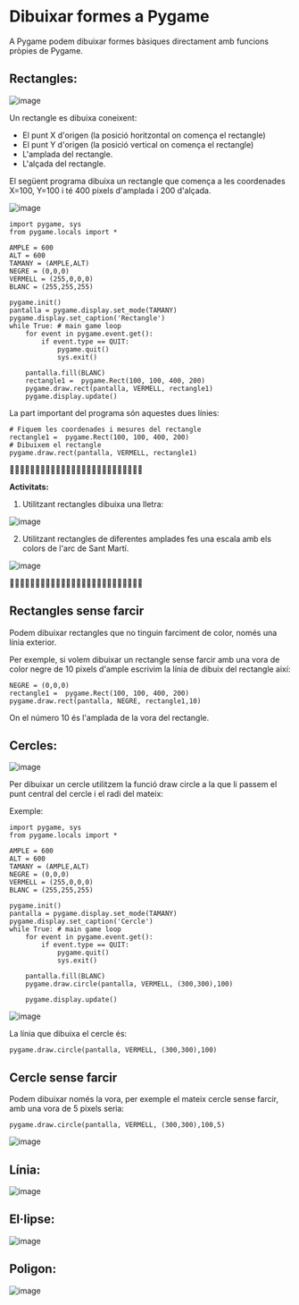 # Dibuixar formes a Pygame

A Pygame podem dibuixar formes bàsiques directament amb funcions pròpies de Pygame.

## Rectangles:

![image](https://github.com/XaSaFa/IntroduccioProgramacio/assets/110727546/81cb0f1b-9909-4982-a835-0ccdb8107cb0)

Un rectangle es dibuixa coneixent:

- El punt X d'origen (la posició horitzontal on comença el rectangle)
- El punt Y d'origen (la posició vertical on comença el rectangle)
- L'amplada del rectangle.
- L'alçada del rectangle.

El següent programa dibuixa un rectangle que comença a les coordenades X=100, Y=100 i té 400 pixels d'amplada i 200 d'alçada. 

![image](https://github.com/XaSaFa/IntroduccioProgramacio/assets/110727546/14c1950e-556f-4163-aabb-691621de407d)

```
import pygame, sys
from pygame.locals import *

AMPLE = 600
ALT = 600
TAMANY = (AMPLE,ALT)
NEGRE = (0,0,0)
VERMELL = (255,0,0,0)
BLANC = (255,255,255)

pygame.init()
pantalla = pygame.display.set_mode(TAMANY)
pygame.display.set_caption('Rectangle')
while True: # main game loop
    for event in pygame.event.get():
        if event.type == QUIT:
            pygame.quit()
            sys.exit()

    pantalla.fill(BLANC)
    rectangle1 =  pygame.Rect(100, 100, 400, 200)
    pygame.draw.rect(pantalla, VERMELL, rectangle1)
    pygame.display.update()
```

La part important del programa són aquestes dues línies:

```
# Fiquem les coordenades i mesures del rectangle
rectangle1 =  pygame.Rect(100, 100, 400, 200)
# Dibuixem el rectangle
pygame.draw.rect(pantalla, VERMELL, rectangle1)
```

🔎🔎🔎🔎🔎🔎🔎🔎🔎🔎🔎🔎🔎🔎🔎🔎🔎🔎🔎🔎🔎🔎🔎🔎🔎🔎

**Activitats:**

1. Utilitzant rectangles dibuixa una lletra:

![image](https://github.com/XaSaFa/IntroduccioProgramacio/assets/110727546/806c2892-6f48-47f5-b1ec-3118436ed441)

2. Utilitzant rectangles de diferentes amplades fes una escala amb els colors de l'arc de Sant Martí.

![image](https://github.com/XaSaFa/IntroduccioProgramacio/assets/110727546/d81d4c4c-a849-4714-8444-9c49475609d5)

🔎🔎🔎🔎🔎🔎🔎🔎🔎🔎🔎🔎🔎🔎🔎🔎🔎🔎🔎🔎🔎🔎🔎🔎🔎🔎

## Rectangles sense farcir

Podem dibuixar rectangles que no tinguin farciment de color, només una línia exterior.

Per exemple, si volem dibuixar un rectangle sense farcir amb una vora de color negre de 10 pixels d'ample escrivim la línia de dibuix del rectangle així:

```
NEGRE = (0,0,0)
rectangle1 =  pygame.Rect(100, 100, 400, 200)
pygame.draw.rect(pantalla, NEGRE, rectangle1,10)
```

On el número 10 és l'amplada de la vora del rectangle.

## Cercles:

![image](https://github.com/XaSaFa/IntroduccioProgramacio/assets/110727546/548d62fa-2568-4961-ab49-844456b8037e)

Per dibuixar un cercle utilitzem la funció draw circle a la que li passem el punt central del cercle i el radi del mateix:

Exemple:

```
import pygame, sys
from pygame.locals import *

AMPLE = 600
ALT = 600
TAMANY = (AMPLE,ALT)
NEGRE = (0,0,0)
VERMELL = (255,0,0,0)
BLANC = (255,255,255)

pygame.init()
pantalla = pygame.display.set_mode(TAMANY)
pygame.display.set_caption('Cercle')
while True: # main game loop
    for event in pygame.event.get():
        if event.type == QUIT:
            pygame.quit()
            sys.exit()

    pantalla.fill(BLANC)
    pygame.draw.circle(pantalla, VERMELL, (300,300),100)

    pygame.display.update()
```

![image](https://github.com/XaSaFa/IntroduccioProgramacio/assets/110727546/5d9ebb7e-9fb7-437b-8d2c-06333cfe688c)


La línia que dibuixa el cercle és:

```
pygame.draw.circle(pantalla, VERMELL, (300,300),100)
```

## Cercle sense farcir

Podem dibuixar només la vora, per exemple el mateix cercle sense farcir, amb una vora de 5 pixels seria:

```
pygame.draw.circle(pantalla, VERMELL, (300,300),100,5)
```

![image](https://github.com/XaSaFa/IntroduccioProgramacio/assets/110727546/ce9977ab-a4cd-4056-8bb9-678587ccf00b)

## Línia:

![image](https://github.com/XaSaFa/IntroduccioProgramacio/assets/110727546/192bd0e7-6744-461d-8e92-006baced5f86)

## El·lipse:

![image](https://github.com/XaSaFa/IntroduccioProgramacio/assets/110727546/8aed95a4-d5ea-4f8b-8906-0dd65e2d7c5d)

## Poligon:

![image](https://github.com/XaSaFa/IntroduccioProgramacio/assets/110727546/d16dbdbc-a666-42c3-80a4-767e8b8f38b4)

